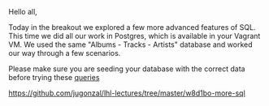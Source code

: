Hello all,

Today in the breakout we explored a few more advanced features of SQL. This time we did all our work in Postgres, which is available in your Vagrant VM.  We used the same "Albums - Tracks - Artists" database and worked our way through a few scenarios.

Please make sure you are seeding your database with the correct data before trying these [queries](https://github.com/jugonzal/lhl-lectures/tree/master/w8d1bo-more-sql/queries.sql)

https://github.com/jugonzal/lhl-lectures/tree/master/w8d1bo-more-sql



